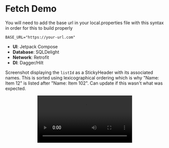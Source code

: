 # Fetch Demo

You will need to add the base url in your local.properties file with this syntax in order for this to build properly
```properties
BASE_URL="https://your-url.com"
```

- **UI**: Jetpack Compose
- **Database**: SQLDelight
- **Network**: Retrofit
- **DI**: Dagger/Hilt

Screenshot displaying the `listId` as a StickyHeader with its associated names. This is sorted using lexicographical ordering which is why "Name: Item 12" is listed after "Name: Item 102". Can update if this wasn't what was expected.

<div align="center">
  <video src="https://github.com/user-attachments/assets/b5b0544e-e4c2-453e-97a1-24b2ca9eed89" width="300">
    Your browser does not support the video tag.
  </video>
</div>
